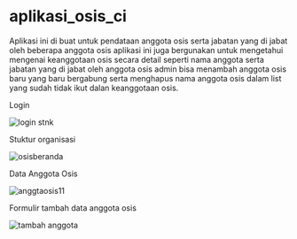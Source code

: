 # aplikasi_osis_ci
Aplikasi ini di buat untuk pendataan anggota osis serta jabatan yang di jabat oleh beberapa anggota osis aplikasi ini juga bergunakan untuk mengetahui mengenai keanggotaan osis secara detail seperti nama anggota serta jabatan yang di jabat oleh anggota osis admin bisa menambah anggota osis baru yang baru bergabung serta menghapus nama anggota osis dalam list yang sudah tidak ikut dalan keanggotaan osis. 

Login

![login stnk](https://user-images.githubusercontent.com/97660319/163301553-1263d463-c5d5-4fd0-a917-e28fa5b28490.png)

Stuktur organisasi

![osisberanda](https://user-images.githubusercontent.com/97660319/163300783-0310b82a-f034-46ec-9fc0-67934c4b7e7b.png)

Data Anggota Osis

![anggtaosis11](https://user-images.githubusercontent.com/97660319/163301015-64f6bd1c-6de7-4b46-81d5-dd7b125372a9.png)

Formulir tambah data anggota osis

![tambah anggota](https://user-images.githubusercontent.com/97660319/163301186-6f7abdbb-e83e-423a-9bf7-ae2c36a752ec.png)
